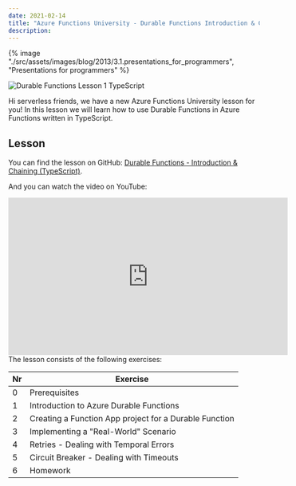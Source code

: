 ```yaml
---
date: 2021-02-14
title: "Azure Functions University - Durable Functions Introduction & Chaining (TypeScript)"
description:
---
```


{% image "./src/assets/images/blog/2013/3.1.presentations_for_programmers", "Presentations for programmers" %}

![Durable Functions Lesson 1 TypeScript](/articles/2021/50.AzureFunctionsUniversity_DurableFunctions_Lesson1_typescript.png)

Hi serverless friends, we have a new Azure Functions University lesson for you! In this lesson we will learn how to use Durable Functions in Azure Functions written in TypeScript.

## Lesson

You can find the lesson on GitHub: [Durable Functions - Introduction & Chaining (TypeScript)](https://github.com/marcduiker/azure-functions-university/tree/main/lessons/typescript/durable-functions/chaining/README.md).

And you can watch the video on YouTube:

<iframe width="560" height="315" src="https://www.youtube.com/embed/gE130BITP9g" title="YouTube video player" frameborder="0" allow="accelerometer; autoplay; clipboard-write; encrypted-media; gyroscope; picture-in-picture" allowfullscreen></iframe>

<br>
The lesson consists of the following exercises:

|Nr|Exercise
|-|-
|0|Prerequisites
|1|Introduction to Azure Durable Functions
|2|Creating a Function App project for a Durable Function
|3|Implementing a "Real-World" Scenario
|4|Retries - Dealing with Temporal Errors
|5|Circuit Breaker - Dealing with Timeouts
|6|Homework